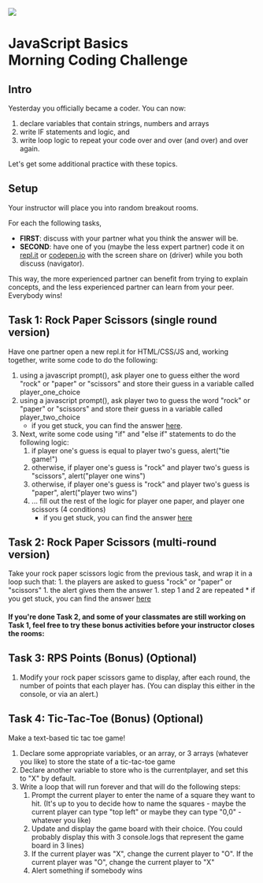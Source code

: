 ![](https://i.imgur.com/hGEeDR1.png)

# JavaScript Basics <br> Morning Coding Challenge

## Intro

Yesterday you officially became a coder. You can now:

1. declare variables that contain strings, numbers and arrays
1. write IF statements and logic, and
1. write loop logic to repeat your code over and over (and over) and over again.

Let's get some additional practice with these topics.

## Setup

Your instructor will place you into random breakout rooms. 

For each the following tasks, 
* <b>FIRST</b>: discuss with your partner what you think the answer will be. 
* <b>SECOND</b>: have one of you (maybe the less expert partner) code it on <a href="https://repl.it">repl.it</a> or <a href="https://codepen.io">codepen.io</a> with the screen share on (driver) while you both discuss (navigator). 

This way, the more experienced partner can benefit from trying to explain concepts, and the less experienced partner can learn from your peer. Everybody wins!

## Task 1:  Rock Paper Scissors (single round version)

Have one partner open a new repl.it for HTML/CSS/JS and, working together, write some code to do the following:

1. using a javascript prompt(), ask player one to guess either the word "rock" or "paper" or "scissors" and store their guess in a variable called player_one_choice
1. using a javascript prompt(), ask player two to guess the word "rock" or "paper" or "scissors" and store their guess in a variable called player_two_choice
    * if you get stuck, you can find the answer <a href="w01/d3/d3-morning-coding-challenge-hint1.md">here</a>.
1. Next, write some code using "if" and "else if" statements to do the following logic:
    1. if player one's guess is equal to player two's guess, alert("tie game!")
    1. otherwise, if player one's guess is "rock" and player two's guess is "scissors", alert("player one wins")
    1. otherwise, if player one's guess is "rock" and player two's guess is "paper", alert("player two wins")
    1. ... fill out the rest of the logic for player one paper, and player one scissors (4 conditions)
        * if you get stuck, you can find the answer <a href="w01/d3/d3-morning-coding-challenge-hint2.md">here</a>

## Task 2: Rock Paper Scissors (multi-round version)

Take your rock paper scissors logic from the previous task, and wrap it in a loop such that:
    1. the players are asked to guess "rock" or "paper" or "scissors"
    1. the alert gives them the answer
    1. step 1 and 2 are repeated
        * if you get stuck, you can find the answer <a href="w01/d3/d3-morning-coding-challenge-hint3.md">here</a>

#### If you're done Task 2, and some of your classmates are still working on Task 1, feel free to try these bonus activities before your instructor closes the rooms:

## Task 3: RPS Points (Bonus) (Optional)

1. Modify your rock paper scissors game to display, after each round,  the number of points that each player has. (You can display this either in the console, or via an alert.)

## Task 4: Tic-Tac-Toe (Bonus) (Optional)

Make a text-based tic tac toe game!

1. Declare some appropriate variables, or an array, or 3 arrays (whatever you like) to store the state of a tic-tac-toe game
1. Declare another variable to store who is the currentplayer, and set this to "X" by default.
1. Write a loop that will run forever and that will do the following steps:
    1. Prompt the current player to enter the name of a square they want to hit. (It's up to you to decide how to name the squares - maybe the current player can type "top left" or maybe they can type "0,0" - whatever you like)
    1. Update and display the game board with their choice. (You could probably display this with 3 console.logs that represent the game board in 3 lines)
    1. If the current player was "X", change the current player to "O". If the current player was "O", change the current player to "X"
    1. Alert something if somebody wins
